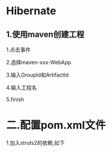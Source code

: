 # Hibernate

## 1.使用maven创建工程

1.点击事件

2.选择maven-xxx-WebApp

3.输入GroupId和ArtifactId

4.输入工程名

5.finish

# 二.配置pom.xml文件

1.加入struts2的依赖,如下